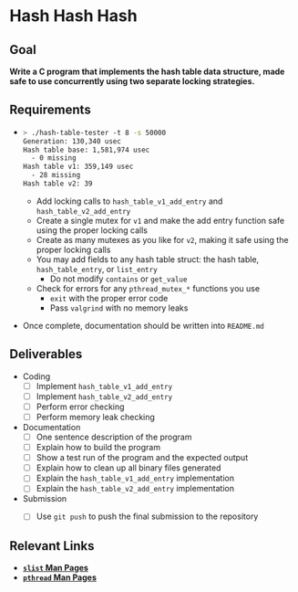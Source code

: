 # Hash Hash Hash



## Goal

**Write a C program that implements the hash table data structure, made safe to use concurrently using two separate locking strategies.**



## Requirements

- ```bash
  > ./hash-table-tester -t 8 -s 50000
  Generation: 130,340 usec
  Hash table base: 1,581,974 usec
  	- 0 missing
  Hash table v1: 359,149 usec
  	- 28 missing
  Hash table v2: 39
  ```

  - Add locking calls to `hash_table_v1_add_entry` and `hash_table_v2_add_entry`
  - Create a single mutex for `v1` and make the add entry function safe using the proper locking calls
  - Create as many mutexes as you like for `v2`, making it safe using the proper locking calls
  - You may add fields to any hash table struct: the hash table, `hash_table_entry`, or `list_entry`
    - Do not modify `contains` or `get_value`
  - Check for errors for any `pthread_mutex_*` functions you use
    - `exit` with the proper error code
    - Pass `valgrind` with no memory leaks

- Once complete, documentation should be written into `README.md`




## Deliverables

- Coding
  - [ ] Implement `hash_table_v1_add_entry`
  - [ ] Implement `hash_table_v2_add_entry`
  - [ ] Perform error checking
  - [ ] Perform memory leak checking

- Documentation
  - [ ] One sentence description of the program
  - [ ] Explain how to build the program
  - [ ] Show a test run of the program and the expected output
  - [ ] Explain how to clean up all binary files generated
  - [ ] Explain the `hash_table_v1_add_entry` implementation
  - [ ] Explain the `hash_table_v2_add_entry` implementation

- Submission
  - [ ] Use `git push` to push the final submission to the repository



## Relevant Links

- **[`slist` Man Pages](https://man7.org/linux/man-pages/man3/slist.3.html)**
- **[`pthread` Man Pages](https://man7.org/linux/man-pages/man7/pthreads.7.html)**